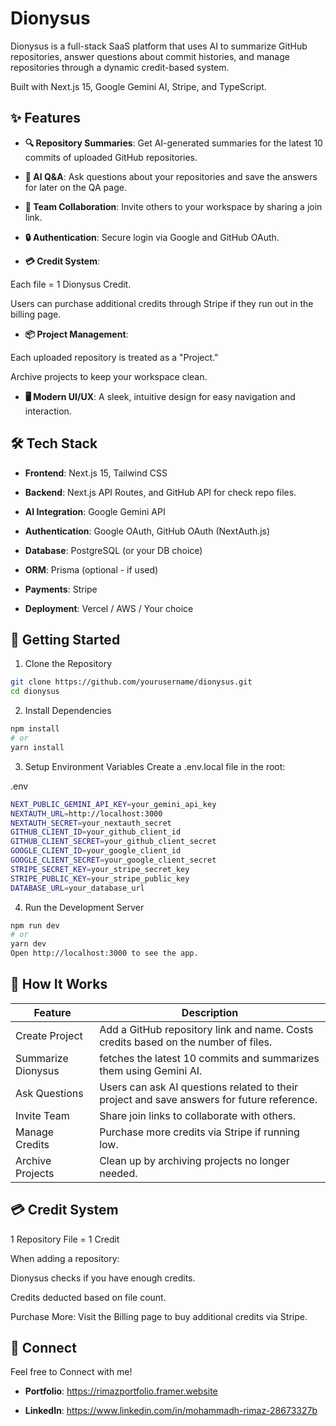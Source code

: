 # Dionysus

Dionysus is a full-stack SaaS platform that uses AI to summarize GitHub repositories, answer questions about commit histories, and manage repositories through a dynamic credit-based system.

Built with Next.js 15, Google Gemini AI, Stripe, and TypeScript.

## ✨ Features

- **🔍 Repository Summaries**: Get AI-generated summaries for the latest 10 commits of uploaded GitHub repositories.

- **🧠 AI Q&A**: Ask questions about your repositories and save the answers for later on the QA page.

- **👥 Team Collaboration**: Invite others to your workspace by sharing a join link.

- **🔒 Authentication**: Secure login via Google and GitHub OAuth.

- **💳 Credit System**:

Each file = 1 Dionysus Credit.

Users can purchase additional credits through Stripe if they run out in the billing page.

- **📦 Project Management**:

Each uploaded repository is treated as a "Project."

Archive projects to keep your workspace clean.

- **🖥️ Modern UI/UX**: A sleek, intuitive design for easy navigation and interaction.

## 🛠️ Tech Stack

- **Frontend**: Next.js 15, Tailwind CSS

- **Backend**: Next.js API Routes, and GitHub API for check repo files.

- **AI Integration**: Google Gemini API

- **Authentication**: Google OAuth, GitHub OAuth (NextAuth.js)

- **Database**: PostgreSQL (or your DB choice)

- **ORM**: Prisma (optional - if used)

- **Payments**: Stripe

- **Deployment**: Vercel / AWS / Your choice

## 🚀 Getting Started

1. Clone the Repository

```bash
git clone https://github.com/yourusername/dionysus.git
cd dionysus
```

2. Install Dependencies

```bash
npm install
# or
yarn install
```

3. Setup Environment Variables
   Create a .env.local file in the root:

.env

```bash
NEXT_PUBLIC_GEMINI_API_KEY=your_gemini_api_key
NEXTAUTH_URL=http://localhost:3000
NEXTAUTH_SECRET=your_nextauth_secret
GITHUB_CLIENT_ID=your_github_client_id
GITHUB_CLIENT_SECRET=your_github_client_secret
GOOGLE_CLIENT_ID=your_google_client_id
GOOGLE_CLIENT_SECRET=your_google_client_secret
STRIPE_SECRET_KEY=your_stripe_secret_key
STRIPE_PUBLIC_KEY=your_stripe_public_key
DATABASE_URL=your_database_url
```

4. Run the Development Server

```bash
npm run dev
# or
yarn dev
Open http://localhost:3000 to see the app.
```

## 🧩 How It Works

| Feature            | Description                                                                                |
| ------------------ | ------------------------------------------------------------------------------------------ |
| Create Project     | Add a GitHub repository link and name. Costs credits based on the number of files.         |
| Summarize Dionysus | fetches the latest 10 commits and summarizes them using Gemini AI.                         |
| Ask Questions      | Users can ask AI questions related to their project and save answers for future reference. |
| Invite Team        | Share join links to collaborate with others.                                               |
| Manage Credits     | Purchase more credits via Stripe if running low.                                           |
| Archive Projects   | Clean up by archiving projects no longer needed.                                           |

## 💳 Credit System

1 Repository File = 1 Credit

When adding a repository:

Dionysus checks if you have enough credits.

Credits deducted based on file count.

Purchase More: Visit the Billing page to buy additional credits via Stripe.

## 🔗 Connect

Feel free to Connect with me!

- **Portfolio**: https://rimazportfolio.framer.website

- **LinkedIn**: https://www.linkedin.com/in/mohammadh-rimaz-28673327b
